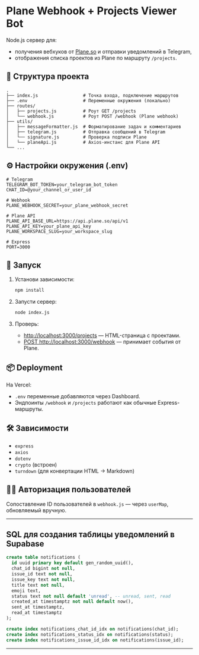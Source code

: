 # Plane Webhook + Projects Viewer Bot

Node.js сервер для:

- получения вебхуков от [Plane.so](https://plane.so) и отправки уведомлений в Telegram,
- отображения списка проектов из Plane по маршруту `/projects`.

## 📁 Структура проекта

```
.
├── index.js                 # Точка входа, подключение маршрутов
├── .env                     # Переменные окружения (локально)
├── routes/
│   ├── projects.js          # Роут GET /projects
│   └── webhook.js           # Роут POST /webhook (Plane webhook)
├── utils/
│   ├── messageFormatter.js  # Форматирование задач и комментариев
│   ├── telegram.js          # Отправка сообщений в Telegram
│   └── signature.js         # Проверка подписи Plane
│   └── planeApi.js          # Axios-инстанс для Plane API
└── ...
```

## ⚙️ Настройки окружения (.env)

```env
# Telegram
TELEGRAM_BOT_TOKEN=your_telegram_bot_token
CHAT_ID=@your_channel_or_user_id

# Webhook
PLANE_WEBHOOK_SECRET=your_plane_webhook_secret

# Plane API
PLANE_API_BASE_URL=https://api.plane.so/api/v1
PLANE_API_KEY=your_plane_api_key
PLANE_WORKSPACE_SLUG=your_workspace_slug

# Express
PORT=3000
```

## 🚀 Запуск

1. Установи зависимости:

   ```bash
   npm install
   ```

2. Запусти сервер:

   ```bash
   node index.js
   ```

3. Проверь:
   - [http://localhost:3000/projects](http://localhost:3000/projects) — HTML-страница с проектами.
   - [POST http://localhost:3000/webhook](http://localhost:3000/webhook) — принимает события от Plane.

## 📦 Deployment

На Vercel:

- `.env` переменные добавляются через Dashboard.
- Эндпоинты `/webhook` и `/projects` работают как обычные Express-маршруты.

## 🛠️ Зависимости

- `express`
- `axios`
- `dotenv`
- `crypto` (встроен)
- `turndown` (для конвертации HTML → Markdown)

## 👨‍💻 Авторизация пользователей

Сопоставление ID пользователей в `webhook.js` — через `userMap`, обновляемый вручную.

---

## SQL для создания таблицы уведомлений в Supabase

```sql
create table notifications (
  id uuid primary key default gen_random_uuid(),
  chat_id bigint not null,
  issue_id text not null,
  issue_key text not null,
  title text not null,
  emoji text,
  status text not null default 'unread', -- unread, sent, read
  created_at timestamptz not null default now(),
  sent_at timestamptz,
  read_at timestamptz
);

create index notifications_chat_id_idx on notifications(chat_id);
create index notifications_status_idx on notifications(status);
create index notifications_issue_id_idx on notifications(issue_id);
```

---
